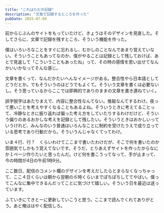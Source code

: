 ```yaml
---
title: "これはただの記録"
description: "文章で記録するところを作った"
pubDate: 2025-07-04
---
```


前からじぶんのサイトをもっていたけど、きょうはそのデザインを見直した。そしてさらに、文章で記録を残すところ、そういう機能を作った。

僕はいろいろなことをすぐに忘れるし、むかしのことなんであまり覚えていない。そういうこともあってなのか、僕がやることは記録として残しておけば、あとで見返して「こういうこともあったね」って、その時の感情を思い出せてなんかいいかなってそんな感じ。

文章を書くって、なんだかたいへんなイメージがある。整合性やら日本語としてどうだとか。でもそういうのはどうでもよくて。そういう文章を書くは必要ないし。そう思っているからここでは即興的でありのままの文章を書き連ねていく。

誤字脱字はあたりまえで、内容に整合性なんてない。推敲なんてするわけ。夜って悪いことを考えやすくなることもあるよね。そういうときに考えてることって、冷静なときに振り返れば偏った考え方をしていたりするわけだけど、そういう偏りのあるおかしな考えを記録として残したい。そういうときはおかしいっていうけれど、みんなのいう普通はいろんなことに制約を受けたうえで成り立っている思考であり行動だから。そういうんじゃなくてってわけ。

いま４行、行？　くらいわけてここまで書いたわけだが、そこで何を書いたのか雰囲気でしかもう覚えてないです。そうだ、とりあえずサイトを作ったからなにか１ページ作りたいと思ったんだ。けど何を書こうってなって、手が止まって、今の時間が4日の午前1時9分。

ここ数日、配信のコメント欄のデザインを考えだしたらとまらなくなっちゃって、ここ４日くらいは朝から翌朝の６時くらいまでぽちぽちしててやばい。僕ってこんなに集中できるんだってことに気づけて嬉しい。そういう日を最近は送っています。

ふていきにてきとーに更新していこうと思う。ここまで読んでくれてありがとう。あと俺ははやく配信しろ。